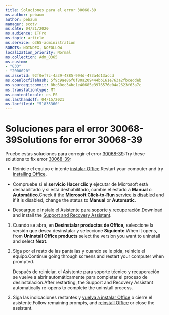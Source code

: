 ```yaml
---
title: Soluciones para el error 30068-39
ms.author: pebaum
author: pebaum
manager: scotv
ms.date: 04/21/2020
ms.audience: ITPro
ms.topic: article
ms.service: o365-administration
ROBOTS: NOINDEX, NOFOLLOW
localization_priority: Normal
ms.collection: Adm_O365
ms.custom:
- "833"
- "2000020"
ms.assetid: 92f0ef7c-4a39-4885-994d-473a4d13accd
ms.openlocfilehash: 5f9c9ae86f0f80a209444bb161e763a2fbceddeb
ms.sourcegitcommit: 8bc60ec34bc1e40685e3976576e04a2623f63a7c
ms.translationtype: MT
ms.contentlocale: es-ES
ms.lasthandoff: 04/15/2021
ms.locfileid: "51835360"
---
```

# <a name="solutions-for-error-30068-39"></a><span data-ttu-id="0ebe1-102">Soluciones para el error 30068-39</span><span class="sxs-lookup"><span data-stu-id="0ebe1-102">Solutions for error 30068-39</span></span>

<span data-ttu-id="0ebe1-103">Pruebe estas soluciones para corregir el error [30068-39](https://support.office.com/article/963ca3e4-217a-4c16-9c02-ff946548357b?wt.mc_id=Alchemy_ClientDIA):</span><span class="sxs-lookup"><span data-stu-id="0ebe1-103">Try these solutions to fix error [30068-39](https://support.office.com/article/963ca3e4-217a-4c16-9c02-ff946548357b?wt.mc_id=Alchemy_ClientDIA):</span></span>
  
- <span data-ttu-id="0ebe1-104">Reinicie el equipo e intente [instalar Office](https://portal.office.com/OLS/MySoftware.aspx).</span><span class="sxs-lookup"><span data-stu-id="0ebe1-104">Restart your computer and try [installing Office](https://portal.office.com/OLS/MySoftware.aspx).</span></span>

- <span data-ttu-id="0ebe1-105">Compruebe si el **servicio Hacer clic y** [](https://support.office.com/article/963ca3e4-217a-4c16-9c02-ff946548357b?wt.mc_id=Alchemy_ClientDIA) ejecutar de Microsoft está deshabilitado y si está deshabilitado, cambie el estado a **Manual** o **Automático**.</span><span class="sxs-lookup"><span data-stu-id="0ebe1-105">Check if the **Microsoft Click-to-Run** [service is disabled](https://support.office.com/article/963ca3e4-217a-4c16-9c02-ff946548357b?wt.mc_id=Alchemy_ClientDIA) and if it is disabled, change the status to **Manual** or **Automatic**.</span></span>

- <span data-ttu-id="0ebe1-106">Descargue e instale el [Asistente para soporte y recuperación](https://aka.ms/SARA-OfficeUninstall-Alchemy).</span><span class="sxs-lookup"><span data-stu-id="0ebe1-106">Download and install the [Support and Recovery Assistant](https://aka.ms/SARA-OfficeUninstall-Alchemy).</span></span>

1. <span data-ttu-id="0ebe1-107">Cuando se abra, en **Desinstalar productos de Office,** seleccione la versión que desea desinstalar y seleccione **Siguiente**.</span><span class="sxs-lookup"><span data-stu-id="0ebe1-107">When it opens, from **Uninstall Office products** select the version you want to uninstall and select **Next**.</span></span>

2. <span data-ttu-id="0ebe1-108">Siga por el resto de las pantallas y cuando se le pida, reinicie el equipo.</span><span class="sxs-lookup"><span data-stu-id="0ebe1-108">Continue going through screens and restart your computer when prompted.</span></span>

    <span data-ttu-id="0ebe1-109">Después de reiniciar, el Asistente para soporte técnico y recuperación se vuelve a abrir automáticamente para completar el proceso de desinstalación.</span><span class="sxs-lookup"><span data-stu-id="0ebe1-109">After restarting, the Support and Recovery Assistant automatically re-opens to complete the uninstall process.</span></span>

3. <span data-ttu-id="0ebe1-110">Siga las indicaciones restantes y [vuelva a instalar Office](https://portal.office.com/OLS/MySoftware.aspx) o cierre el asistente.</span><span class="sxs-lookup"><span data-stu-id="0ebe1-110">Follow remaining prompts, and [reinstall Office](https://portal.office.com/OLS/MySoftware.aspx) or close the assistant.</span></span>

